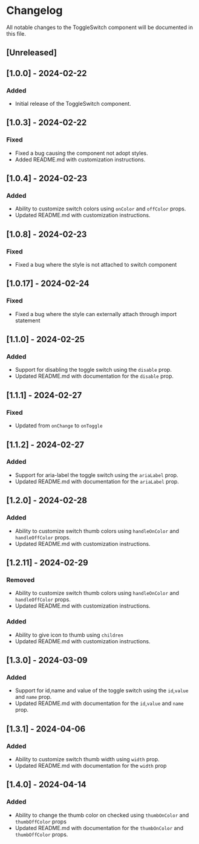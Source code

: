 # Changelog

All notable changes to the ToggleSwitch component will be documented in this file.

## [Unreleased]

## [1.0.0] - 2024-02-22

### Added
- Initial release of the ToggleSwitch component.

## [1.0.3] - 2024-02-22

### Fixed
- Fixed a bug causing the component not adopt  styles.
- Added README.md with customization instructions.

## [1.0.4] - 2024-02-23

### Added
- Ability to customize switch colors using `onColor` and `offColor` props.
- Updated README.md with customization instructions.

## [1.0.8] - 2024-02-23

### Fixed
- Fixed a bug where the style is not attached to switch component

## [1.0.17] - 2024-02-24

### Fixed
- Fixed a bug where the style can externally attach through import statement

## [1.1.0] - 2024-02-25

### Added
- Support for disabling the toggle switch using the `disable` prop.
- Updated README.md with documentation for the `disable` prop.

## [1.1.1] - 2024-02-27

### Fixed
- Updated from `onChange` to `onToggle`

## [1.1.2] - 2024-02-27

### Added
- Support for aria-label the toggle switch using the `ariaLabel` prop.
- Updated README.md with documentation for the `ariaLabel` prop.

## [1.2.0] - 2024-02-28

### Added
- Ability to customize switch thumb colors using `handleOnColor` and `handleOffColor` props.
- Updated README.md with customization instructions.

## [1.2.11] - 2024-02-29

### Removed
- Ability to customize switch thumb colors using `handleOnColor` and `handleOffColor` props.
- Updated README.md with customization instructions.

### Added
- Ability to give icon to thumb using `children`
- Updated README.md with customization instructions.

## [1.3.0] - 2024-03-09

### Added
- Support for id,name and value of the toggle switch using the `id`,`value` and `name` prop.
- Updated README.md with documentation for the `id`,`value` and `name` prop.

## [1.3.1] - 2024-04-06

### Added
- Ability to customize switch thumb width using `width` prop.
- Updated README.md with documentation for the `width` prop

## [1.4.0] - 2024-04-14

### Added
- Ability to change the thumb color on checked using `thumbOnColor` and `thumbOffColor` props
- Updated README.md with documentation for the `thumbOnColor` and `thumbOffColor` props.